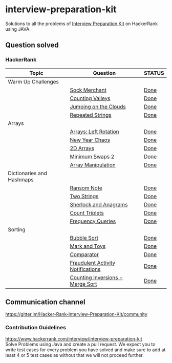 # interview-preparation-kit

Solutions to all the problems
of [Interview Preparation Kit](https://www.hackerrank.com/interview/interview-preparation-kit) on HackerRank using JAVA.

## Question solved

### HackerRank

| Topic                     | Question                                                                                                                                                                                                        | STATUS                                                                                                                                               |
|---------------------------|-----------------------------------------------------------------------------------------------------------------------------------------------------------------------------------------------------------------|------------------------------------------------------------------------------------------------------------------------------------------------------|
| Warm Up Challenges        |                                                                                                                                                                                                                 |                                                                                                                                                      |
|                           | [Sock Merchant](https://www.hackerrank.com/challenges/sock-merchant/problem?h_l=interview&playlist_slugs%5B%5D=interview-preparation-kit&playlist_slugs%5B%5D=warmup)                                           | [Done](https://github.com/ammaralii/hackerrank-interview-preparation-kit/blob/main/src/main/java/warm_up_challenges/SalesByMatch.java)               |
|                           | [Counting Valleys](https://www.hackerrank.com/challenges/counting-valleys/problem?h_l=interview&playlist_slugs%5B%5D=interview-preparation-kit&playlist_slugs%5B%5D=warmup)                                     | [Done](https://github.com/ammaralii/hackerrank-interview-preparation-kit/blob/main/src/main/java/warm_up_challenges/CountingValleys.java)            |
|                           | [Jumping on the Clouds](https://www.hackerrank.com/challenges/jumping-on-the-clouds/problem?h_l=interview&playlist_slugs%5B%5D=interview-preparation-kit&playlist_slugs%5B%5D=warmup)                           | [Done](https://github.com/ammaralii/hackerrank-interview-preparation-kit/blob/main/src/main/java/warm_up_challenges/JumpingOnTheClouds.java)         |
|                           | [Repeated Strings](https://www.hackerrank.com/challenges/repeated-string/problem?h_l=interview&playlist_slugs%5B%5D=interview-preparation-kit&playlist_slugs%5B%5D=warmup)                                      | [Done](https://github.com/ammaralii/hackerrank-interview-preparation-kit/blob/main/src/main/java/warm_up_challenges/RepeatedString.java)             |
| Arrays                    |                                                                                                                                                                                                                 |                                                                                                                                                      |
|                           | [Arrays: Left Rotation](https://www.hackerrank.com/challenges/ctci-array-left-rotation/problem?h_l=interview&playlist_slugs%5B%5D=interview-preparation-kit&playlist_slugs%5B%5D=arrays)                        | [Done](https://github.com/ammaralii/hackerrank-interview-preparation-kit/blob/main/src/main/java/arrays/ArraysLeftRotation.java)                     |
|                           | [New Year Chaos](https://www.hackerrank.com/challenges/new-year-chaos/problem?h_l=interview&playlist_slugs%5B%5D=interview-preparation-kit&playlist_slugs%5B%5D=arrays)                                         | [Done](https://github.com/ammaralii/hackerrank-interview-preparation-kit/blob/main/src/main/java/arrays/NewYearChaos.java)                           |
|                           | [2D Arrays](https://www.hackerrank.com/challenges/2d-array/problem?h_l=interview&playlist_slugs%5B%5D=interview-preparation-kit&playlist_slugs%5B%5D=arrays)                                                    | [Done](https://github.com/ammaralii/hackerrank-interview-preparation-kit/blob/main/src/main/java/arrays/TwoDArrayDS.java)                            |
|                           | [Minimum Swaps 2](https://www.hackerrank.com/challenges/minimum-swaps-2/problem?h_l=interview&playlist_slugs%5B%5D=interview-preparation-kit&playlist_slugs%5B%5D=arrays)                                       | [Done](https://github.com/ammaralii/hackerrank-interview-preparation-kit/blob/main/src/main/java/arrays/MinimumSwapsTwo.java)                        |
|                           | [Array Manipulation](https://www.hackerrank.com/challenges/crush/problem?h_l=interview&playlist_slugs%5B%5D=interview-preparation-kit&playlist_slugs%5B%5D=arrays)                                              | [Done](https://github.com/ammaralii/hackerrank-interview-preparation-kit/blob/main/src/main/java/arrays/ArrayManipulation.java)                      |
| Dictionaries and Hashmaps |                                                                                                                                                                                                                 |                                                                                                                                                      |
|                           | [Ransom Note](https://www.hackerrank.com/challenges/ctci-ransom-note/problem?h_l=interview&playlist_slugs%5B%5D=interview-preparation-kit&playlist_slugs%5B%5D=dictionaries-hashmaps)                           | [Done](https://github.com/ammaralii/hackerrank-interview-preparation-kit/blob/main/src/main/java/dictionaries_and_hashmaps/RansomNote.java)          |
|                           | [Two Strings](https://www.hackerrank.com/challenges/two-strings/problem?h_l=interview&playlist_slugs%5B%5D=interview-preparation-kit&playlist_slugs%5B%5D=dictionaries-hashmaps)                                | [Done](https://github.com/ammaralii/hackerrank-interview-preparation-kit/blob/main/src/main/java/dictionaries_and_hashmaps/TwoStrings.java)          |
|                           | [Sherlock and Anagrams](https://www.hackerrank.com/challenges/sherlock-and-anagrams/problem?h_l=interview&playlist_slugs%5B%5D=interview-preparation-kit&playlist_slugs%5B%5D=dictionaries-hashmaps)            | [Done](https://github.com/ammaralii/hackerrank-interview-preparation-kit/blob/main/src/main/java/dictionaries_and_hashmaps/SherLockAndAnagrams.java) |
|                           | [Count Triplets](https://www.hackerrank.com/challenges/count-triplets-1/problem?h_l=interview&playlist_slugs%5B%5D=interview-preparation-kit&playlist_slugs%5B%5D=dictionaries-hashmaps)                        | [Done](https://github.com/ammaralii/hackerrank-interview-preparation-kit/blob/main/src/main/java/dictionaries_and_hashmaps/CountTriplets.java)       |
|                           | [Frequency Queries](https://www.hackerrank.com/challenges/frequency-queries/problem?h_l=interview&playlist_slugs%5B%5D=interview-preparation-kit&playlist_slugs%5B%5D=dictionaries-hashmaps)                    | [Done](https://github.com/ammaralii/hackerrank-interview-preparation-kit/blob/main/src/main/java/dictionaries_and_hashmaps/FrequencyQueries.java)    |
| Sorting                   |                                                                                                                                                                                                                 |                                                                                                                                                      |
|                           | [Bubble Sort](https://www.hackerrank.com/challenges/ctci-bubble-sort/problem?h_l=interview&playlist_slugs%5B%5D=interview-preparation-kit&playlist_slugs%5B%5D=sorting)                                         | [Done](https://github.com/ammaralii/hackerrank-interview-preparation-kit/blob/main/src/main/java/sorting/BubbleSort.java)                            |
|                           | [Mark and Toys](https://www.hackerrank.com/challenges/mark-and-toys/problem?h_l=interview&playlist_slugs%5B%5D=interview-preparation-kit&playlist_slugs%5B%5D=sorting)                                          | [Done](https://github.com/ammaralii/hackerrank-interview-preparation-kit/blob/main/src/main/java/sorting/MarkAndToys.java)                           |
|                           | [Comparator](https://www.hackerrank.com/challenges/ctci-comparator-sorting/problem?h_l=interview&playlist_slugs%5B%5D=interview-preparation-kit&playlist_slugs%5B%5D=sorting)                                   | [Done](https://github.com/ammaralii/hackerrank-interview-preparation-kit/blob/main/src/main/java/sorting/Comparator.java)                            |
|                           | [Fraudulent Activity Notifications](https://www.hackerrank.com/challenges/fraudulent-activity-notifications/problem?h_l=interview&playlist_slugs%5B%5D=interview-preparation-kit&playlist_slugs%5B%5D=sorting)  | [Done](https://github.com/ammaralii/hackerrank-interview-preparation-kit/blob/main/src/main/java/sorting/FraudulentActivityNotifications.java)       |
|                           | [Counting Inversions - Merge Sort](https://www.hackerrank.com/challenges/ctci-merge-sort/problem?h_l=interview&playlist_slugs%5B%5D=interview-preparation-kit&playlist_slugs%5B%5D=sorting)                     | [Done](https://github.com/ammaralii/hackerrank-interview-preparation-kit/blob/main/src/main/java/sorting/MergeSortCountingInversions.java)           |

## Communication channel

https://gitter.im/Hacker-Rank-Interview-Preparation-Kit/community

### Contribution Guidelines

https://www.hackerrank.com/interview/interview-preparation-kit  <br/>
Solve Problems using Java and create a pull request. We expect you to write test cases for every problem you have solved 
and make sure to add at least 4 or 5 test cases as without that we will not proceed further.